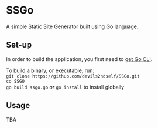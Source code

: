 # SSGo
A simple Static Site Generator built using Go language.

## Set-up

In order to build the application, you first need to [get Go CLI](https://go.dev/doc/install).

To build a binary, or executable, run:   
`git clone https://github.com/devils2ndself/SSGo.git`  
`cd SSGO`  
`go build ssgo.go` _or_ `go install` to install globally 

## Usage

TBA